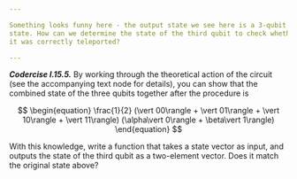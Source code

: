 ```yaml
---

Something looks funny here - the output state we see here is a 3-qubit
state. How can we determine the state of the third qubit to check whether
it was correctly teleported?

---
```


***Codercise I.15.5.*** By working through the theoretical action of the circuit
   (see the accompanying text node for details), you can show that the combined
   state of the three qubits together after the procedure is

$$
\begin{equation}
\frac{1}{2} (\vert 00\rangle + \vert 01\rangle + \vert 10\rangle + \vert 11\rangle) (\alpha\vert 0\rangle + \beta\vert 1\rangle) 
\end{equation}
$$

With this knowledge, write a function that takes a state vector as input, and
outputs the state of the third qubit as a two-element vector. Does it match the
original state above?